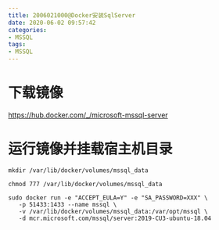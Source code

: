 ```yaml
---
title: 2006021000@Docker安装SqlServer
date: 2020-06-02 09:57:42
categories:
- MSSQL
tags:
- MSSQL
---
```

# 下载镜像
https://hub.docker.com/_/microsoft-mssql-server

# 运行镜像并挂载宿主机目录

```shell
mkdir /var/lib/docker/volumes/mssql_data

chmod 777 /var/lib/docker/volumes/mssql_data

sudo docker run -e "ACCEPT_EULA=Y" -e "SA_PASSWORD=XXX" \
   -p 51433:1433 --name mssql \
   -v /var/lib/docker/volumes/mssql_data:/var/opt/mssql \
   -d mcr.microsoft.com/mssql/server:2019-CU3-ubuntu-18.04
```